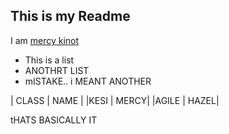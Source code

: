 ## This is my Readme

I am [mercy kinot](mercy.com)

- This is a list
- ANOTHRT LIST
- mISTAKE.. i MEANT ANOTHER

| CLASS | NAME |
|KESI | MERCY|
|AGILE | HAZEL|

tHATS BASICALLY IT
